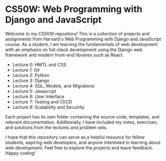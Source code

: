 
# CS50W: Web Programming with Django and JavaScript

Welcome to my CS50W repository! This is a collection of projects and assignments from Harvard's Web Programming with Django and JavaScript course. 
As a student, I am learning the fundamentals of web development with an emphasis on full-stack development using the Django web framework and modern front-end libraries such as React.

- Lecture 0: HMTL and CSS
- Lecture 1: Git
- Lecture 2: Python
- Lecture 3: Django
- Lecture 4: SQL, Models, and Migrations
- Lecture 5: Javascript
- Lecture 6: User Interface
- Lecture 7: Testing and CI/CD
- Lecture 8: Scalability and Secuirity


Each project has its own folder containing the source code, templates, and relevant documentation. 
Additionally, I have included my notes, exercises, and solutions from the lectures and problem sets.

I hope that this repository can serve as a helpful resource for fellow students, aspiring web developers, and anyone interested in learning about web development. Feel free to explore the projects and leave feedback. Happy coding!
